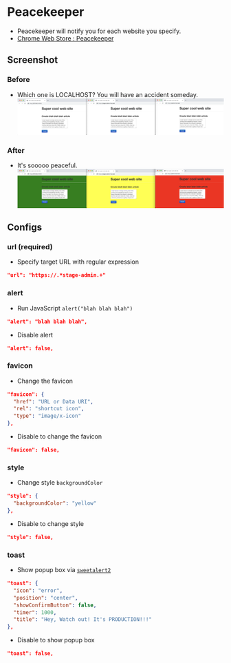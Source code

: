 # Peacekeeper
- Peacekeeper will notify you for each website you specify.
- [Chrome Web Store : Peacekeeper](https://chrome.google.com/webstore/detail/peacekeeper/dfhhnlmecdgbidblhlidkgiagikjgfip)

## Screenshot
### Before
- Which one is LOCALHOST? You will have an accident someday.
![](before.png)

### After
- It's sooooo peaceful.
![](after.png)

## Configs
### url (required)
- Specify target URL with regular expression
```json
"url": "https://.*stage-admin.+"
```
### alert
- Run JavaScript `alert("blah blah blah")`
```json
"alert": "blah blah blah",
```
- Disable alert
```json
"alert": false,
```
### favicon
- Change the favicon
```json
"favicon": {
  "href": "URL or Data URI",
  "rel": "shortcut icon",
  "type": "image/x-icon"
},
```
- Disable to change the favicon
```json
"favicon": false,
```
### style
- Change style `backgroundColor`
```json
"style": {
  "backgroundColor": "yellow"
},
```
- Disable to change style
```json
"style": false,
```
### toast
- Show popup box via [`sweetalert2`](https://github.com/sweetalert2/sweetalert2)
```json
"toast": {
  "icon": "error",
  "position": "center",
  "showConfirmButton": false,
  "timer": 1000,
  "title": "Hey, Watch out! It's PRODUCTION!!!"
},
```
- Disable to show popup box
```json
"toast": false,
```

